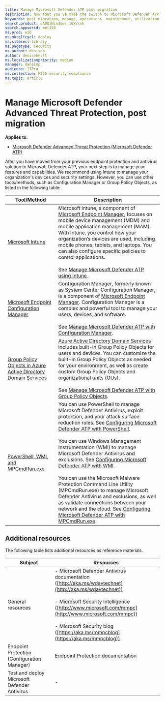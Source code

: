 ```yaml
---
title: Manage Microsoft Defender ATP post migration
description: Now that you've made the switch to Microsoft Defender ATP, your next step is to manage your threat protection features
keywords: post-migration, manage, operations, maintenance, utilization, windows defender advanced threat protection, atp, edr
search.product: eADQiWindows 10XVcnh
search.appverid: met150
ms.prod: w10
ms.mktglfcycl: deploy
ms.sitesec: library
ms.pagetype: security
ms.author: deniseb
author: denisebmsft
ms.localizationpriority: medium
manager: dansimp
audience: ITPro
ms.collection: M365-security-compliance 
ms.topic: article
---
```


# Manage Microsoft Defender Advanced Threat Protection, post migration

**Applies to:**
- [Microsoft Defender Advanced Threat Protection (Microsoft Defender ATP)](https://go.microsoft.com/fwlink/p/?linkid=2069559)

After you have moved from your previous endpoint protection and antivirus solution to Microsoft Defender ATP, your next step is to manage your features and capabilities. We recommend using Intune to manage your organization's devices and security settings. However, you can use other tools/methods, such as Configuration Manager or Group Policy Objects, as listed in the following table:

|Tool/Method  |Description  |
|---------|---------|
|[Microsoft Intune](https://docs.microsoft.com/mem/intune/fundamentals/what-is-intune)     |Microsoft Intune, a component of [Microsoft Endpoint Manager](https://docs.microsoft.com/mem/endpoint-manager-overview), focuses on mobile device management (MDM) and mobile application management (MAM). With Intune, you control how your organization’s devices are used, including mobile phones, tablets, and laptops. You can also configure specific policies to control applications. <br/><br/>See [Manage Microsoft Defender ATP using Intune](manage-atp-post-migration-intune.md).         |
|[Microsoft Endpoint Configuration Manager](https://docs.microsoft.com/mem/configmgr/core/understand/introduction)     |Configuration Manager, formerly known as System Center Configuration Manager, is a component of [Microsoft Endpoint Manager](https://docs.microsoft.com/mem/endpoint-manager-overview). Configuration Manager is a complex and powerful tool to manage your users, devices, and software. <br/><br/>See [Manage Microsoft Defender ATP with Configuration Manager](manage-atp-post-migration-configuration-manager.md).        |
|[Group Policy Objects in Azure Active Directory Domain Services](https://docs.microsoft.com/azure/active-directory-domain-services/manage-group-policy) |[Azure Active Directory Domain Services](https://docs.microsoft.com/azure/active-directory-domain-services/overview) includes built-in Group Policy Objects for users and devices. You can customize the built-in Group Policy Objects as needed for your environment, as well as create custom Group Policy Objects and organizational units (OUs). <br/><br/>See [Manage Microsoft Defender ATP with Group Policy Objects](manage-atp-post-migration-group-policy-objects.md). |
|[PowerShell, WMI, and MPCmdRun.exe](manage-atp-post-migration-other-tools.md) |You can use PowerShell to manage Microsoft Defender Antivirus, exploit protection, and your attack surface reduction rules. See [Configuring Microsoft Defender ATP with PowerShell](manage-atp-post-migration-other-tools.md#configuring-microsoft-defender-atp-with-powershell).<br/><br/>You can use Windows Management Instrumentation (WMI) to manage Microsoft Defender Antivirus and exclusions. See [Configuring Microsoft Defender ATP with WMI](manage-atp-post-migration-other-tools.md#configuring-microsoft-defender-atp-with-windows-management-instrumentation-wmi).<br/><br/>You can use the Microsoft Malware Protection Command Line Utility (MPCmdRun.exe) to manage Microsoft Defender Antivirus and exclusions, as well as validate connections between your network and the cloud. See [Configuring Microsoft Defender ATP with MPCmdRun.exe](manage-atp-post-migration-other-tools.md#configuring-microsoft-defender-atp-with-microsoft-malware-protection-command-line-utility-mpcmdrunexe).  |

<p>

## Additional resources

The following table lists additional resources as reference materials.

|Subject | Resources |
|---|---|
|General resources |- Microsoft Defender Antivirus documentation ([http://aka.ms/wdavtechnet](http://aka.ms/wdavtechnet)) <br/><br/>- Microsoft Security Intelligence ([http://www.microsoft.com/mmpc](http://www.microsoft.com/mmpc)) <br/><br/>- Microsoft Security blog ([https://aka.ms/mmpcblog](https://aka.ms/mmpcblog)) |
|Endpoint Protection (Configuration Manager) |[Endpoint Protection documentation](https://docs.microsoft.com/mem/configmgr/protect/deploy-use/endpoint-protection)  |
|Test and deploy Microsoft Defender Antivirus  |-   |